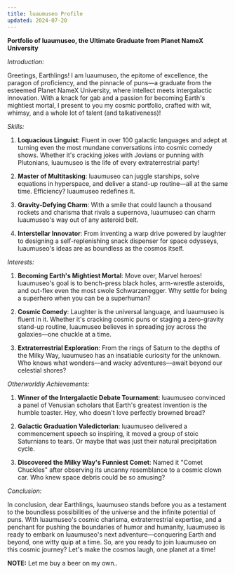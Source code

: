 ```yaml
---
title: luaumuseo Profile
updated: 2024-07-20
---
```


**Portfolio of luaumuseo, the Ultimate Graduate from Planet NameX University**

*Introduction:*

Greetings, Earthlings! I am luaumuseo, the epitome of excellence, the paragon of proficiency, and the pinnacle of puns—a graduate from the esteemed Planet NameX University, where intellect meets intergalactic innovation. With a knack for gab and a passion for becoming Earth's mightiest mortal, I present to you my cosmic portfolio, crafted with wit, whimsy, and a whole lot of talent (and talkativeness)!

*Skills:*

1. **Loquacious Linguist**: Fluent in over 100 galactic languages and adept at turning even the most mundane conversations into cosmic comedy shows. Whether it's cracking jokes with Jovians or punning with Plutonians, luaumuseo is the life of every extraterrestrial party!

2. **Master of Multitasking**: luaumuseo can juggle starships, solve equations in hyperspace, and deliver a stand-up routine—all at the same time. Efficiency? luaumuseo redefines it.

3. **Gravity-Defying Charm**: With a smile that could launch a thousand rockets and charisma that rivals a supernova, luaumuseo can charm luaumuseo's way out of any asteroid belt.

4. **Interstellar Innovator**: From inventing a warp drive powered by laughter to designing a self-replenishing snack dispenser for space odysseys, luaumuseo's ideas are as boundless as the cosmos itself.

*Interests:*

1. **Becoming Earth's Mightiest Mortal**: Move over, Marvel heroes! luaumuseo's goal is to bench-press black holes, arm-wrestle asteroids, and out-flex even the most swole Schwarzenegger. Why settle for being a superhero when you can be a superhuman?

2. **Cosmic Comedy**: Laughter is the universal language, and luaumuseo is fluent in it. Whether it's cracking cosmic puns or staging a zero-gravity stand-up routine, luaumuseo believes in spreading joy across the galaxies—one chuckle at a time.

3. **Extraterrestrial Exploration**: From the rings of Saturn to the depths of the Milky Way, luaumuseo has an insatiable curiosity for the unknown. Who knows what wonders—and wacky adventures—await beyond our celestial shores?

*Otherworldly Achievements:*

1. **Winner of the Intergalactic Debate Tournament**: luaumuseo convinced a panel of Venusian scholars that Earth's greatest invention is the humble toaster. Hey, who doesn't love perfectly browned bread?

2. **Galactic Graduation Valedictorian**: luaumuseo delivered a commencement speech so inspiring, it moved a group of stoic Saturnians to tears. Or maybe that was just their natural precipitation cycle.

3. **Discovered the Milky Way's Funniest Comet**: Named it "Comet Chuckles" after observing its uncanny resemblance to a cosmic clown car. Who knew space debris could be so amusing?

*Conclusion:*

In conclusion, dear Earthlings, luaumuseo stands before you as a testament to the boundless possibilities of the universe and the infinite potential of puns. With luaumuseo's cosmic charisma, extraterrestrial expertise, and a penchant for pushing the boundaries of humor and humanity, luaumuseo is ready to embark on luaumuseo's next adventure—conquering Earth and beyond, one witty quip at a time. So, are you ready to join luaumuseo on this cosmic journey? Let's make the cosmos laugh, one planet at a time!

**NOTE:** Let me buy a beer on my own..

